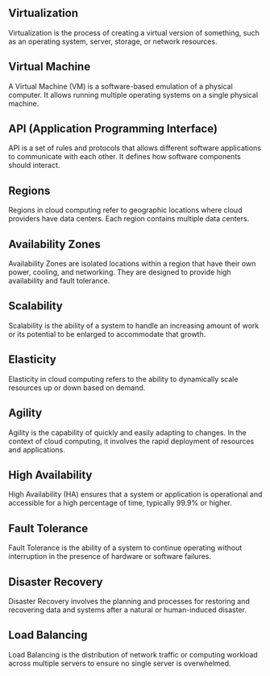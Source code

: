 ## Virtualization  
 
Virtualization is the process of creating a virtual version of something, such as an operating system, server, storage, or network resources.

## Virtual Machine

A Virtual Machine (VM) is a software-based emulation of a physical computer. It allows running multiple operating systems on a single physical machine.

## API (Application Programming Interface)

API is a set of rules and protocols that allows different software applications to communicate with each other. It defines how software components should interact.

## Regions

Regions in cloud computing refer to geographic locations where cloud providers have data centers. Each region contains multiple data centers.

## Availability Zones

Availability Zones are isolated locations within a region that have their own power, cooling, and networking. They are designed to provide high availability and fault tolerance.

## Scalability

Scalability is the ability of a system to handle an increasing amount of work or its potential to be enlarged to accommodate that growth.

## Elasticity

Elasticity in cloud computing refers to the ability to dynamically scale resources up or down based on demand.

## Agility

Agility is the capability of quickly and easily adapting to changes. In the context of cloud computing, it involves the rapid deployment of resources and applications.

## High Availability

High Availability (HA) ensures that a system or application is operational and accessible for a high percentage of time, typically 99.9% or higher.

## Fault Tolerance

Fault Tolerance is the ability of a system to continue operating without interruption in the presence of hardware or software failures.

## Disaster Recovery

Disaster Recovery involves the planning and processes for restoring and recovering data and systems after a natural or human-induced disaster.

## Load Balancing

Load Balancing is the distribution of network traffic or computing workload across multiple servers to ensure no single server is overwhelmed.

